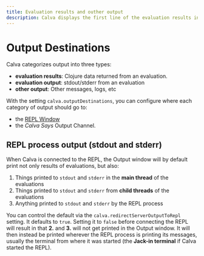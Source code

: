 ```yaml
---
title: Evaluation results and outher output
description: Calva displays the first line of the evaluation results inline, and also prints results, other REPL output, and other output to the configured Output Destination.
---
```


# Output Destinations

Calva categorizes output into three types:

* **evaluation results**: Clojure data returned from an evaluation.
* **evaluation output**: stdout/stderr from an evaluation
* **other output**: Other messages, logs, etc

With the setting `calva.outputDestinations`, you can configure where each category of output should go to:

* the [REPL Window](repl-window.md)
* the _Calva Says_ Output Channel.

## REPL process output (stdout and stderr)

When Calva is connected to the REPL, the Output window will by default print not only results of evaluations, but also:

1. Things printed to `stdout` and `stderr` in the **main thread** of the evaluations
2. Things printed to `stdout` and `stderr` from **child threads** of the evaluations
3. Anything printed to `stdout` and `stderr` by the REPL process

You can control the default via the `calva.redirectServerOutputToRepl` setting. It defaults to `true`. Setting it to `false` before connecting the REPL will result in that **2.** and **3.** will not get printed in the Output window. It will then instead be printed wherever the REPL process is printing its messages, usually the terminal from where it was started (the **Jack-in terminal** if Calva started the REPL).
